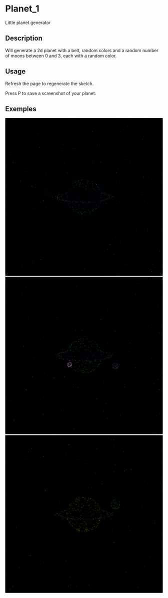 # Planet_1
Little planet generator

## Description
Will generate a 2d planet with a belt, random colors and a random number of moons between 0 and 3, each with a random color.

## Usage
Refresh the page to regenerate the sketch.

Press P to save a screenshot of your planet.

## Exemples
![alt](./examples/example1.png)
![alt](./examples/example2.png)
![alt](./examples/example3.png)
